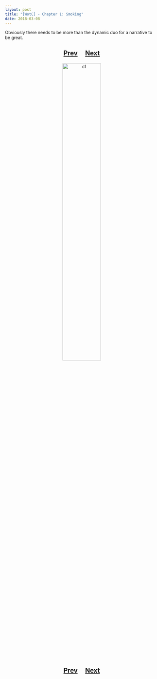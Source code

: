 ```yaml
---
layout: post
title: "[WotC] - Chapter 1: Smoking"
date: 2018-03-08
---
```


Obviously there needs to be more than the dynamic duo for a narrative to be great.

<h2>
  <p style="text-align:center;">
    <a href="/wingsofthechorus/blog/2018/03/06/chapter0">Prev</a>
    &nbsp;&nbsp;&nbsp;
    <a href="/wingsofthechorus/blog/2018/03/15/chapter2">Next</a>
  </p>
</h2>

<p style="text-align:center;">
  <img src="/wingsofthechorus/images/c1.png" width="50%" alt="c1"/>
</p>

<h2>
  <p style="text-align:center;">
    <a href="/wingsofthechorus/blog/2018/03/06/chapter0">Prev</a>
    &nbsp;&nbsp;&nbsp;
    <a href="/wingsofthechorus/blog/2018/03/15/chapter2">Next</a>
  </p>
</h2>
